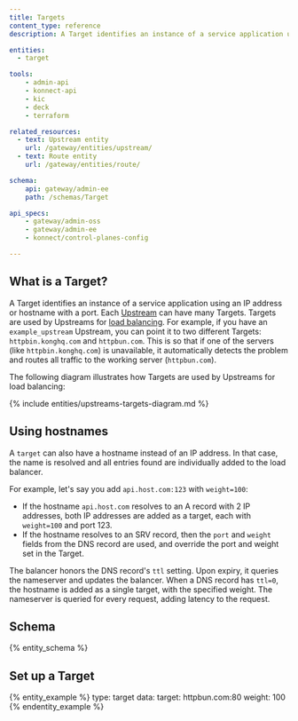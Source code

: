 ```yaml
---
title: Targets
content_type: reference
description: A Target identifies an instance of a service application using an IP address or hostname with a port.

entities:
  - target

tools:
    - admin-api
    - konnect-api
    - kic
    - deck
    - terraform

related_resources:
  - text: Upstream entity
    url: /gateway/entities/upstream/
  - text: Route entity
    url: /gateway/entities/route/

schema:
    api: gateway/admin-ee
    path: /schemas/Target

api_specs:
    - gateway/admin-oss
    - gateway/admin-ee
    - konnect/control-planes-config

---
```


## What is a Target?

A Target identifies an instance of a service application using an IP address or hostname with a port.
Each [Upstream](/gateway/entities/upstream/) can have many Targets. Targets are used by Upstreams for [load balancing](/gateway/entities/upstream/#load-balancing-algorithms). For example, if you have an `example_upstream` Upstream, you can point it to two different Targets: `httpbin.konghq.com` and `httpbun.com`. This is so that if one of the servers (like `httpbin.konghq.com`) is unavailable, it automatically detects the problem and routes all traffic to the working server (`httpbun.com`).

The following diagram illustrates how Targets are used by Upstreams for load balancing:

{% include entities/upstreams-targets-diagram.md %}

## Using hostnames

A `target` can also have a hostname instead of an IP address. 
In that case, the name is resolved and all entries found are individually added to the load balancer.

For example, let's say you add `api.host.com:123` with `weight=100`:

* If the hostname `api.host.com` resolves to an A record with 2 IP addresses, both IP addresses are added as a target, each with `weight=100` and port 123.
* If the hostname resolves to an SRV record, then the `port` and `weight` fields from the DNS record are used, and override the port and weight set in the Target.

The balancer honors the DNS record's `ttl` setting. Upon expiry, it queries the nameserver and updates the balancer. 
When a DNS record has `ttl=0`, the hostname is added as a single target, with the specified weight. The nameserver is queried for every request, adding latency to the request.

## Schema

{% entity_schema %}

## Set up a Target

{% entity_example %}
type: target
data:
  target: httpbun.com:80
  weight: 100
{% endentity_example %}